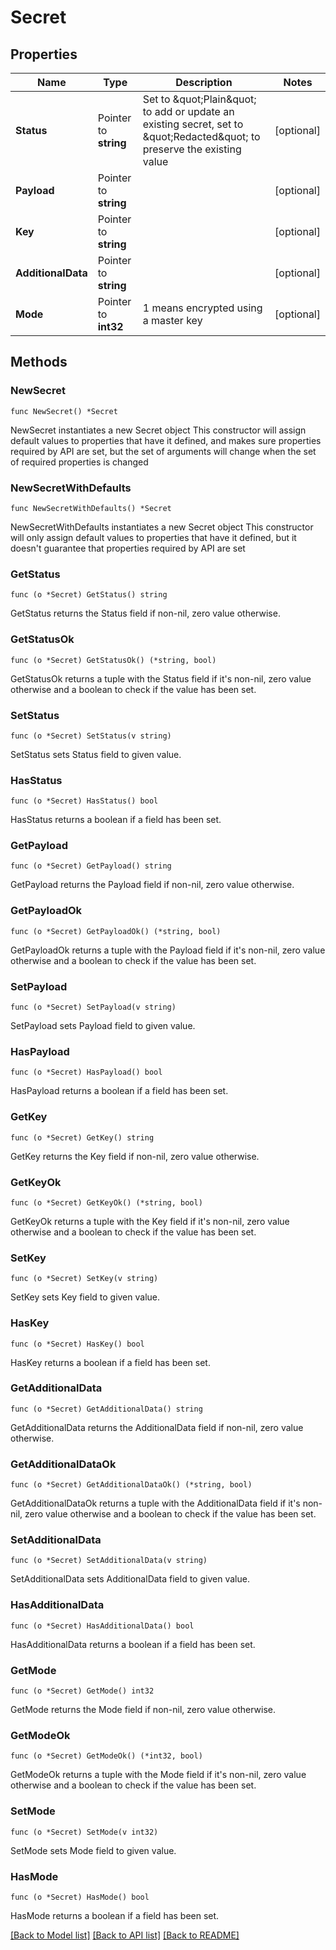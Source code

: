 # Secret

## Properties

Name | Type | Description | Notes
------------ | ------------- | ------------- | -------------
**Status** | Pointer to **string** | Set to \&quot;Plain\&quot; to add or update an existing secret, set to \&quot;Redacted\&quot; to preserve the existing value | [optional] 
**Payload** | Pointer to **string** |  | [optional] 
**Key** | Pointer to **string** |  | [optional] 
**AdditionalData** | Pointer to **string** |  | [optional] 
**Mode** | Pointer to **int32** | 1 means encrypted using a master key | [optional] 

## Methods

### NewSecret

`func NewSecret() *Secret`

NewSecret instantiates a new Secret object
This constructor will assign default values to properties that have it defined,
and makes sure properties required by API are set, but the set of arguments
will change when the set of required properties is changed

### NewSecretWithDefaults

`func NewSecretWithDefaults() *Secret`

NewSecretWithDefaults instantiates a new Secret object
This constructor will only assign default values to properties that have it defined,
but it doesn't guarantee that properties required by API are set

### GetStatus

`func (o *Secret) GetStatus() string`

GetStatus returns the Status field if non-nil, zero value otherwise.

### GetStatusOk

`func (o *Secret) GetStatusOk() (*string, bool)`

GetStatusOk returns a tuple with the Status field if it's non-nil, zero value otherwise
and a boolean to check if the value has been set.

### SetStatus

`func (o *Secret) SetStatus(v string)`

SetStatus sets Status field to given value.

### HasStatus

`func (o *Secret) HasStatus() bool`

HasStatus returns a boolean if a field has been set.

### GetPayload

`func (o *Secret) GetPayload() string`

GetPayload returns the Payload field if non-nil, zero value otherwise.

### GetPayloadOk

`func (o *Secret) GetPayloadOk() (*string, bool)`

GetPayloadOk returns a tuple with the Payload field if it's non-nil, zero value otherwise
and a boolean to check if the value has been set.

### SetPayload

`func (o *Secret) SetPayload(v string)`

SetPayload sets Payload field to given value.

### HasPayload

`func (o *Secret) HasPayload() bool`

HasPayload returns a boolean if a field has been set.

### GetKey

`func (o *Secret) GetKey() string`

GetKey returns the Key field if non-nil, zero value otherwise.

### GetKeyOk

`func (o *Secret) GetKeyOk() (*string, bool)`

GetKeyOk returns a tuple with the Key field if it's non-nil, zero value otherwise
and a boolean to check if the value has been set.

### SetKey

`func (o *Secret) SetKey(v string)`

SetKey sets Key field to given value.

### HasKey

`func (o *Secret) HasKey() bool`

HasKey returns a boolean if a field has been set.

### GetAdditionalData

`func (o *Secret) GetAdditionalData() string`

GetAdditionalData returns the AdditionalData field if non-nil, zero value otherwise.

### GetAdditionalDataOk

`func (o *Secret) GetAdditionalDataOk() (*string, bool)`

GetAdditionalDataOk returns a tuple with the AdditionalData field if it's non-nil, zero value otherwise
and a boolean to check if the value has been set.

### SetAdditionalData

`func (o *Secret) SetAdditionalData(v string)`

SetAdditionalData sets AdditionalData field to given value.

### HasAdditionalData

`func (o *Secret) HasAdditionalData() bool`

HasAdditionalData returns a boolean if a field has been set.

### GetMode

`func (o *Secret) GetMode() int32`

GetMode returns the Mode field if non-nil, zero value otherwise.

### GetModeOk

`func (o *Secret) GetModeOk() (*int32, bool)`

GetModeOk returns a tuple with the Mode field if it's non-nil, zero value otherwise
and a boolean to check if the value has been set.

### SetMode

`func (o *Secret) SetMode(v int32)`

SetMode sets Mode field to given value.

### HasMode

`func (o *Secret) HasMode() bool`

HasMode returns a boolean if a field has been set.


[[Back to Model list]](../README.md#documentation-for-models) [[Back to API list]](../README.md#documentation-for-api-endpoints) [[Back to README]](../README.md)



